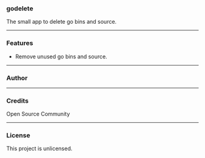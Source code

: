 ### godelete

The small app to delete go bins and source.

---
### Features
- Remove unused go bins and source.

---
### Author

---	
### Credits
Open Source Community

---
### License

This project is unlicensed.
